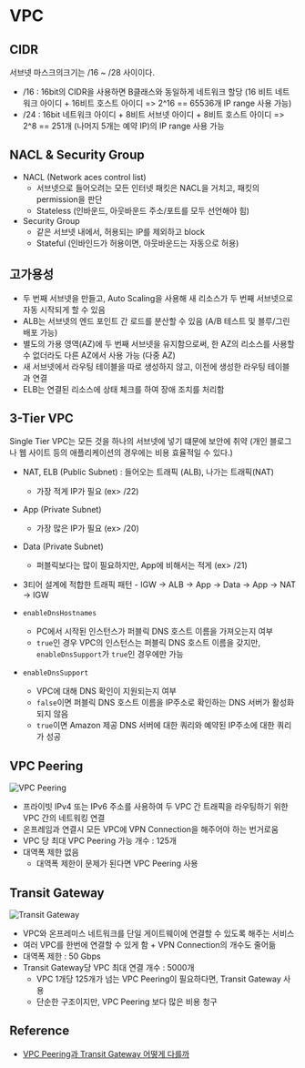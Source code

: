 # VPC

## CIDR
서브넷 마스크의크기는 /16 ~ /28 사이이다.
- /16 : 16bit의 CIDR을 사용하면 B클래스와 동일하게 네트워크 할당 (16 비트 네트워크 아이디 + 16비트 호스트 아이디 => 2^16 == 65536개 IP range 사용 가능)
- /24 : 16bit 네트워크 아이디 + 8비트 서브넷 아이디 + 8비트 호스트 아이디 => 2^8 == 251개 (나머지 5개는 예약 IP)의 IP range 사용 가능

## NACL & Security Group
- NACL (Network aces control list)
    - 서브넷으로 들어오려는 모든 인터넷 패킷은 NACL을 거치고, 패킷의 permission을 판단
    - Stateless (인바운드, 아웃바운드 주소/포트를 모두 선언해야 힘)
- Security Group
    - 같은 서브넷 내에서, 허용되는 IP를 제외하고 block
    - Stateful (인바인드가 허용이면, 아웃바운드는 자동으로 허용)

## 고가용성
- 두 번째 서브넷을 만들고, Auto Scaling을 사용해 새 리소스가 두 번째 서브넷으로 자동 시작되게 할 수 있음
- ALB는 서브넷의 엔드 포인트 간 로드를 분산할 수 있음 (A/B 테스트 및 블루/그린 배포 가능)
- 별도의 가용 영역(AZ)에 두 번째 서브넷을 유지함으로써, 한 AZ의 리소스를 사용할 수 없더라도 다른 AZ에서 사용 가능 (다중 AZ)
- 새 서브넷에서 라우팅 테이블을 따로 생성하지 않고, 이전에 생성한 라우팅 테이블과 연결
- ELB는 연결된 리소스에 상태 체크를 하여 장애 조치를 처리함

## 3-Tier VPC
Single Tier VPC는 모든 것을 하나의 서브넷에 넣기 떄문에 보안에 취약 (개인 블로그나 웹 사이트 등의 애플리케이션의 경우에는 비용 효율적일 수 있다.)

- NAT, ELB (Public Subnet) : 들어오는 트래픽 (ALB), 나가는 트래픽(NAT)
    - 가장 적게 IP가 필요 (ex> /22)
- App (Private Subnet)
    - 가장 많은 IP가 필요 (ex> /20)
- Data (Private Subnet) 
    - 퍼블릭보다는 많이 필요하지만, App에 비해서는 적게 (ex> /21)
- 3티어 설계에 적합한 트래픽 패턴 - IGW -> ALB -> App -> Data -> App -> NAT -> IGW

- `enableDnsHostnames` 
    - PC에서 시작된 인스턴스가 퍼블릭 DNS 호스트 이름을 가져오는지 여부
    - `true`인 경우 VPC의 인스턴스는 퍼블릭 DNS 호스트 이름을 갖지만, `enableDnsSupport`가 `true`인 경우에만 가능
- `enableDnsSupport`
    - VPC에 대해 DNS 확인이 지원되는지 여부
    - `false`이면 퍼블릭 DNS 호스트 이름을 IP주소로 확인하는 DNS 서버가 활성화되지 않음
    - `true`이면 Amazon 제공 DNS 서버에 대한 쿼리와 예약된 IP주소에 대한 쿼리가 성공

## VPC Peering 
![VPC Peering](https://cdn-ssl-devio-img.classmethod.jp/wp-content/uploads/2020/05/VPC-Peering-On-Premise-1.png)
- 프라이빗 IPv4 또는 IPv6 주소를 사용하여 두 VPC 간 트래픽을 라우팅하기 위한 VPC 간의 네트워킹 연결
- 온프레임과 연결시 모든 VPC에 VPN Connection을 해주어야 하는 번거로움
- VPC 당 최대 VPC Peering 가능 개수 : 125개
- 대역폭 제한 없음
    - 대역폭 제한이 문제가 된다면 VPC Peering 사용

## Transit Gateway
![Transit Gateway](https://cdn-ssl-devio-img.classmethod.jp/wp-content/uploads/2020/05/TGW-On-Premise-1.png)
- VPC와 온프레미스 네트워크를 단일 게이트웨이에 연결할 수 있도록 해주는 서비스
- 여러 VPC를 한번에 연결할 수 있게 함 + VPN Connection의 개수도 줄어듦
- 대역폭 제한 : 50 Gbps
- Transit Gateway당 VPC 최대 연결 개수 : 5000개
    - VPC 1개당 125개가 넘는 VPC Peering이 필요하다면, Transit Gateway 사용  
    - 단순한 구조이지만, VPC Peering 보다 많은 비용 청구

## Reference
- [VPC Peering과 Transit Gateway 어떻게 다를까](https://dev.classmethod.jp/articles/different-from-vpc-peering-and-transit-gateway/)